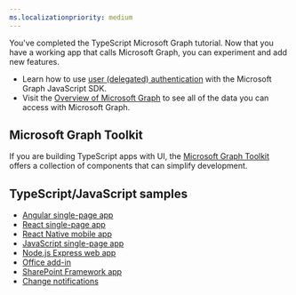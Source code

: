 ```yaml
---
ms.localizationpriority: medium
---
```


<!-- markdownlint-disable MD041 -->

You've completed the TypeScript Microsoft Graph tutorial. Now that you have a working app that calls Microsoft Graph, you can experiment and add new features.

- Learn how to use [user (delegated) authentication](/graph/tutorials/typescript) with the Microsoft Graph JavaScript SDK.
- Visit the [Overview of Microsoft Graph](/graph/overview) to see all of the data you can access with Microsoft Graph.

## Microsoft Graph Toolkit

If you are building TypeScript apps with UI, the [Microsoft Graph Toolkit](/graph/toolkit/overview) offers a collection of components that can simplify development.

## TypeScript/JavaScript samples

- [Angular single-page app](https://github.com/microsoftgraph/msgraph-training-angularspa)
- [React single-page app](https://github.com/microsoftgraph/msgraph-training-reactspa)
- [React Native mobile app](https://github.com/microsoftgraph/msgraph-training-react-native)
- [JavaScript single-page app](https://github.com/microsoftgraph/msgraph-training-javascriptspa)
- [Node.js Express web app](https://github.com/microsoftgraph/msgraph-training-nodeexpressapp)
- [Office add-in](https://github.com/microsoftgraph/msgraph-training-office-addin)
- [SharePoint Framework app](https://github.com/microsoftgraph/msgraph-training-spfx)
- [Change notifications](https://github.com/microsoftgraph/nodejs-webhooks-sample)
